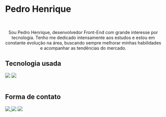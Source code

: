 <h1>Pedro Henrique</h1>
<br>
<p align="center">Sou Pedro Henrique, desenvolvedor Front-End com grande interesse por tecnologia. Tenho me dedicado intensamente aos estudos e estou em constante evolução na área, buscando sempre melhorar minhas habilidades e acompanhar as tendências do mercado.</p>

<h2>Tecnologia usada</h2>
<div display="inline-block">
  <img src="https://img.shields.io/badge/HTML5-E34F26?style=for-the-badge&logo=html5&logoColor=white">
  <img src="https://img.shields.io/badge/CSS3-1572B6?style=for-the-badge&logo=css3&logoColor=white">
</div>
<br>
<h2>Forma de contato</h2>
<div display="inline">
<a href="https://instagram.com/pedrohmx_"> <img src="https://img.shields.io/badge/Instagram-E4405F?style=for-the-badge&logo=instagram&logoColor=white"> </a>
<a href="pm901442@gmail.com"><img src="https://img.shields.io/badge/Gmail-D14836?style=for-the-badge&logo=gmail&logoColor=white"></a>
<img src="https://img.shields.io/badge/WhatsApp-25D366?style=for-the-badge&logo=whatsapp&logoColor=white">
</div>
